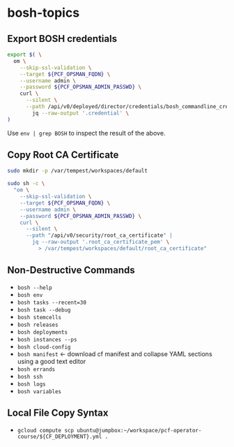 # bosh-topics

## Export BOSH credentials

```bash
export $( \
  om \
    --skip-ssl-validation \
    --target ${PCF_OPSMAN_FQDN} \
    --username admin \
    --password ${PCF_OPSMAN_ADMIN_PASSWD} \
    curl \
      --silent \
      --path /api/v0/deployed/director/credentials/bosh_commandline_credentials | \
        jq --raw-output '.credential' \
)
```

Use `env | grep BOSH` to inspect the result of the above.

## Copy Root CA Certificate

```bash
sudo mkdir -p /var/tempest/workspaces/default

sudo sh -c \
  "om \
    --skip-ssl-validation \
    --target ${PCF_OPSMAN_FQDN} \
    --username admin \
    --password ${PCF_OPSMAN_ADMIN_PASSWD} \
    curl \
      --silent \
      --path "/api/v0/security/root_ca_certificate" |
        jq --raw-output '.root_ca_certificate_pem' \
          > /var/tempest/workspaces/default/root_ca_certificate"
```

## Non-Destructive Commands

- `bosh --help`
- `bosh env`
- `bosh tasks --recent=30`
- `bosh task --debug`
- `bosh stemcells`
- `bosh releases`
- `bosh deployments`
- `bosh instances --ps`
- `bosh cloud-config`
- `bosh manifest` <- download cf manifest and collapse YAML sections using a good text editor
- `bosh errands`
- `bosh ssh`
- `bosh logs`
- `bosh variables`

## Local File Copy Syntax

- `gcloud compute scp ubuntu@jumpbox:~/workspace/pcf-operator-course/${CF_DEPLOYMENT}.yml .`
